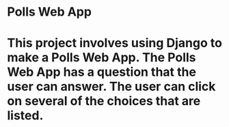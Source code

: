 # Polls Web App
# This project involves using Django to make a Polls Web App.  The Polls Web App has a question that the user can answer.  The user can click on several of the choices that are listed.  
